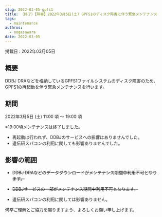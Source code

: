 ```yaml
---
slug: 2022-03-05-gpfs1
title: （終了）【障害】2022年3月5日(土) GPFS1のディスク障害に伴う緊急メンテナンス
tags:
  - maintenance
authros:
  - oogasawara
date: 2022-03-05
---
```


掲載日 : 2022年03月05日

## 概要

DDBJ DRAなどを格納しているGPFS1ファイルシステムのディスク障害のため、GPFS1の再起動を伴う緊急メンテナンスを行います。


## 期間

2022年3月5日 (土) 11:00 頃 ～ 19:00 頃

※19:00頃メンテナンスは終了しました。
- 再起動は行われず、DDBJのサービスへの影響はありませんでした。
- 遺伝研スパコンの利用に関しても影響ありませんでした。

## 影響の範囲

- <del>DDBJ DRAなどのデータダウンロードがメンテナンス期間中利用不可となります。</del>
- <del>DDBJサービスの一部がメンテナンス期間中利用不可となります。</del>

- 遺伝研スパコンの利用に関しては影響ありません。


何卒ご理解とご協力を賜りますよう、よろしくお願い申し上げます。
